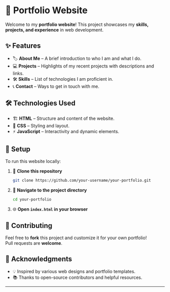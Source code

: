 # 🚀 Portfolio Website

Welcome to my **portfolio website**! This project showcases my **skills, projects, and experience** in web development.  

## ✨ Features

- 🏷️ **About Me** – A brief introduction to who I am and what I do.  
- 💻 **Projects** – Highlights of my recent projects with descriptions and links.  
- 🛠️ **Skills** – List of technologies I am proficient in.  
- 📞 **Contact** – Ways to get in touch with me.  

## 🛠️ Technologies Used

- 🏗️ **HTML** – Structure and content of the website.  
- 🎨 **CSS** – Styling and layout.  
- ⚡ **JavaScript** – Interactivity and dynamic elements.  

## 📂 Setup

To run this website locally:  

1. 🔽 **Clone this repository**  
   ```sh
   git clone https://github.com/your-username/your-portfolio.git

   ```
2. 📂 **Navigate to the project directory**  
   ```sh
   cd your-portfolio
   ```
3. 🌐 **Open `index.html` in your browser**  

## 🤝 Contributing  

Feel free to **fork** this project and customize it for your own portfolio!  
Pull requests are **welcome**.  
 

## 🙌 Acknowledgments  

- 💡 Inspired by various web designs and portfolio templates.  
- 📚 Thanks to open-source contributors and helpful resources.  

---
